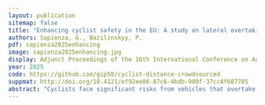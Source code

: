 ```yaml
---
layout: publication
sitemap: false
title: "Enhancing cyclist safety in the EU: A study on lateral overtaking distance across seven scenarios using lab and crowdsourced methods"
authors: Sapienza, G., Bazilinskyy, P.
pdf: sapienza2025enhancing
image: sapienza2025enhancing.jpg
display: Adjunct Proceedings of the 16th International Conference on Automotive User Interfaces and Interactive Vehicular Applications (AutoUI). Brisbane, QLD, Australia
year: 2025
code: https://github.com/gip58/cyclist-distance-crowdsourced
suppmat: http://doi.org/10.4121/ef92ee06-87c6-4bdb-980f-37cc4f687785
abstract: "Cyclists face significant risks from vehicles that overtake too closely. Through crowdsourcing (N = 200) and driving simulator (N = 20) experiments, this study examines driver behaviour in seven scenarios: laser projection, road sign, road marking, car projection, centre line and side line markings (baseline), cycle lane and no road markings. Crowdsourced participants consistently underestimated overtaking distances, particularly at wider gaps, despite feeling safer with greater distances. The simulation results showed that drivers maintained an average passing distance of 3.4 m when not constrained by traffic, exceeding the 1.5 m law of the European Union. However, interventions varied in effectiveness: while laser projection was preferred, it did not significantly increase passing distance. In contrast, a dedicated cycle lane and a solid centreline led to the greatest improvements. These findings highlight the discrepancies between perceived and actual safety and provide insight for policy interventions to enhance cyclist protection in the EU."
---
```

